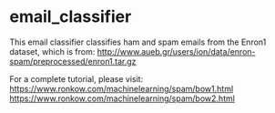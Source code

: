 # email_classifier

This email classifier classifies ham and spam emails from the Enron1 dataset, which is from:
http://www.aueb.gr/users/ion/data/enron-spam/preprocessed/enron1.tar.gz

For a complete tutorial, please visit:  
https://www.ronkow.com/machinelearning/spam/bow1.html  
https://www.ronkow.com/machinelearning/spam/bow2.html

